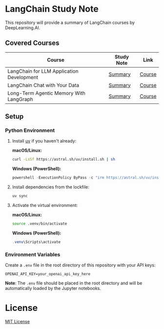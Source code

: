 # LangChain Study Note

This repository will provide a summary of LangChain courses by DeepLearning.AI.

## Covered Courses

| Course                                    | Study Note                                                                   | Link                                                                                    |
| ----------------------------------------- | ---------------------------------------------------------------------------- | --------------------------------------------------------------------------------------- |
| LangChain for LLM Application Development | [Summary](./LangChain_for_LLM_Application_Development/7_Summary.md)          | [Course](https://learn.deeplearning.ai/courses/langchain)                               |
| LangChain Chat with Your Data             | [Summary](./LangChain_Chat_with_Your_Data/5_Summary.md)                      | [Course](https://learn.deeplearning.ai/courses/langchain-chat-with-your-data)           |
| Long-Term Agentic Memory With LangGraph   | [Summary](./LangGraph_Long_Term_Agentic_Memory/2_Baseline_Email_Asistant.md) | [Course](https://learn.deeplearning.ai/courses/long-term-agentic-memory-with-langgraph) |

## Setup

### Python Environment

1. Install [uv](https://docs.astral.sh/uv/) if you haven't already:
   
    **macOS/Linux:**
    ```bash
    curl -LsSf https://astral.sh/uv/install.sh | sh
    ```

    **Windows (PowerShell):**
    ```powershell
    powershell -ExecutionPolicy ByPass -c "irm https://astral.sh/uv/install.ps1 | iex"
    ```

1. Install dependencies from the lockfile:
    ```bash
    uv sync
    ```

1. Activate the virtual environment:

    **macOS/Linux:**
    ```bash
    source .venv/bin/activate
    ```

    **Windows (PowerShell):**
    ```powershell
    .venv\Scripts\activate
    ```

### Environment Variables

Create a `.env` file in the root directory of this repository with your API keys:

```env
OPENAI_API_KEY=your_openai_api_key_here
```

**Note**: The `.env` file should be placed in the root directory and will be automatically loaded by the Jupyter notebooks.

# License

[MIT License](./LICENSE)
